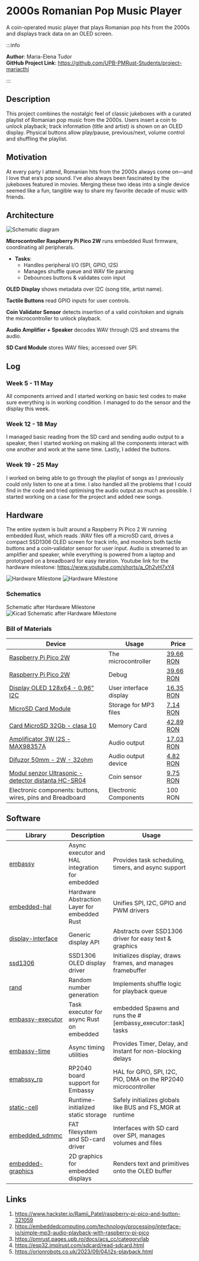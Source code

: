 # 2000s Romanian Pop Music Player
A coin-operated music player that plays Romanian pop hits from the 2000s and displays track data on an OLED screen.

:::info

**Author**: Maria-Elena Tudor \
**GitHub Project Link**: https://github.com/UPB-PMRust-Students/proiect-mariacthi

:::

## Description

This project combines the nostalgic feel of classic jukeboxes with a curated playlist of Romanian pop music from the 2000s. Users insert a coin to unlock playback; track information (title and artist) is shown on an OLED display. Physical buttons allow play/pause, previous/next, volume control and shuffling the playlist.

## Motivation

At every party I attend, Romanian hits from the 2000s always come on—and I love that era’s pop sound. I’ve also always been fascinated by the jukeboxes featured in movies. Merging these two ideas into a single device seemed like a fun, tangible way to share my favorite decade of music with friends.

## Architecture

![Schematic diagram](diagrama.webp)

  **Microcontroller Raspberry Pi Pico 2W** runs embedded Rust firmware, coordinating all peripherals.
  - **Tasks**:
	- Handles peripheral I/O (SPI, GPIO, I2S)
	- Manages shuffle queue and WAV file parsing
	- Debounces buttons & validates coin input

 **OLED Display** shows metadata over I2C (song title, artist name).

 **Tactile Buttons** read GPIO inputs for user controls.

 **Coin Validator Sensor** detects insertion of a valid coin/token and signals the microcontroller to unlock playback.

 **Audio Amplifier + Speaker** decodes WAV through I2S and streams the audio.

 **SD Card Module** stores WAV files; accessed over SPI.

## Log

### Week 5 - 11 May

All components arrived and I started working on basic test codes to make sure everything is in working condition.
I managed to do the sensor and the display this week.

### Week 12 - 18 May

I managed basic reading from the SD card and sending audio output to a speaker, then I started working on making all the components interact with one another and work at the same time. Lastly, I added the buttons.

### Week 19 - 25 May
I worked on being able to go through the playlist of songs as I previously could only listen to one at a time. I also handled all the problems that I could find in the code and tried optimising the audio output as much as possible. I started working on a case for the project and added new songs.

## Hardware

The entire system is built around a Raspberry Pi Pico 2 W running embedded Rust, which reads .WAV files off a microSD card, drives a compact SSD1306 OLED screen for track info, and monitors both tactile buttons and a coin‐validator sensor for user input. Audio is streamed to an amplifier and speaker, while everything is powered from a laptop and prototyped on a breadboard for easy iteration.
Youtube link for the hardware milestone: https://www.youtube.com/shorts/a_Oh2vH7xY4

![Hardware Milestone](pic1.webp)
![Hardware Milestone](pic2.webp)

### Schematics

Schematic after Hardware Milestone
![Kicad Schematic after Hardware Milestone](kicad_sch.svg)

### Bill of Materials

| Device                                                  | Usage                        | Price                           |
|---------------------------------------------------------|------------------------------|---------------------------------|
| [Raspberry Pi Pico 2W](https://www.raspberrypi.com/documentation/microcontrollers/pico-series.html) | The microcontroller |  [39.66 RON](https://www.optimusdigital.ro/ro/placi-raspberry-pi/13327-raspberry-pi-pico-2-w.html) |
| [Raspberry Pi Pico 2W](https://www.raspberrypi.com/documentation/microcontrollers/pico-series.html) | Debug |  [39.66 RON](https://www.optimusdigital.ro/ro/placi-raspberry-pi/13327-raspberry-pi-pico-2-w.html) |
| [Display OLED 128x64 - 0.96" I2C](https://www.micros.com.pl/mediaserver/OLED12864-0.96-W-2_0001.pdf) | User interface display       | [16.35 RON](https://sigmanortec.ro/Display-OLED-0-96-I2C-IIC-Albastru-p135055705) |
| [MicroSD Card Module](https://github.com/GroundStudio/GroundStudio_MicroSD_module/tree/main/Hardware) | Storage for MP3 files        | [7.14 RON](https://ardushop.ro/ro/module/1553-groundstudio-microsd-module-6427854023056.html) |
| [Card MicroSD 32Gb - clasa 10](https://ardushop.ro/ro/raspberry-pi/636-card-microsd-32gb-clasa-10-6427854007919.html) | Memory Card | [42.89 RON](https://ardushop.ro/ro/raspberry-pi/636-card-microsd-32gb-clasa-10-6427854007919.html) |
| [Amplificator 3W I2S - MAX98357A](https://ardushop.ro/ro/module/1549-amplificator-3w-i2s-max98357a-clasa-d-6427854022967.html)   | Audio output | [17.03 RON](https://ardushop.ro/ro/module/1549-amplificator-3w-i2s-max98357a-clasa-d-6427854022967.html) |
| [Difuzor 50mm - 2W - 32ohm](https://ardushop.ro/ro/electronica/1962-difuzor-50mm-2w-32ohm-6427854029898.html)   | Audio output device          | [4.82 RON](https://ardushop.ro/ro/electronica/1962-difuzor-50mm-2w-32ohm-6427854029898.html)  |
| [Modul senzor Ultrasonic - detector distanta HC-SR04](https://ardushop.ro/ro/electronica/2289-modul-senzor-ultrasonic-detector-distanta-hc-sr04-6427854030726.html) | Coin sensor | [9.75 RON](https://ardushop.ro/ro/electronica/2289-modul-senzor-ultrasonic-detector-distanta-hc-sr04-6427854030726.html) |
| Electronic components: buttons, wires, pins and Breadboard | Electronic Components | 100 RON |


## Software

| Library | Description | Usage |
|---------|-------------|-------|
| [embassy](https://embassy.dev/) | Async executor and HAL integration for embedded | Provides task scheduling, timers, and async support   |
| [embedded-hal](https://github.com/rust-embedded/embedded-hal) |  Hardware Abstraction Layer for embedded Rust | Unifies SPI, I2C, GPIO and PWM drivers |
| [display-interface](https://docs.rs/display-interface/latest/display_interface/) | Generic display API | Abstracts over SSD1306 driver for easy text & graphics    |
| [ssd1306](https://github.com/rust-embedded-community/ssd1306) |  SSD1306 OLED display driver | Initializes display, draws frames, and manages framebuffer |
| [rand](https://docs.rust-embedded.org/cortex-m-rt/0.6.0/rand/index.html) | Random number generation | Implements shuffle logic for playback queue |
| [embassy-executor](https://docs.rs/embassy-executor/latest/embassy_executor/) | 	Task executor for async Rust on embedded |  embedded	Spawns and runs the #[embassy_executor::task] tasks |
| [embassy-time](https://docs.rs/embassy-time/latest/embassy_time/) | Async timing utilities | 	Provides Timer, Delay, and Instant for non-blocking delays |
| [emabssy_rp](https://docs.rs/embassy-rp/latest/embassy_rp/) | RP2040 board support for Embassy | 	HAL for GPIO, SPI, I2C, PIO, DMA on the RP2040 microcontroller |
| [static-cell](https://crates.io/crates/static-cell) | Runtime-initialized static storage | Safely initializes globals like BUS and FS_MGR at runtime |
| [embedded_sdmmc](https://docs.rs/embedded-sdmmc/latest/embedded_sdmmc/) | FAT filesystem and SD-card driver | Interfaces with SD card over SPI, manages volumes and files |
| [embedded-graphics](https://github.com/embedded-graphics/embedded-graphics) | 2D graphics for embedded displays| Renders text and primitives onto the OLED buffer |

## Links

1. https://www.hackster.io/Ramji_Patel/raspberry-pi-pico-and-button-321059
2. https://embeddedcomputing.com/technology/processing/interface-io/simple-mp3-audio-playback-with-raspberry-pi-pico
3. https://pmrust.pages.upb.ro/docs/acs_cc/category/lab
4. https://esp32.implrust.com/sdcard/read-sdcard.html
5. https://orionrobots.co.uk/2023/09/04/i2s-playback.html
